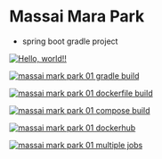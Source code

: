 # Massai Mara Park

+ spring boot gradle project

[![Hello, world!!](https://github.com/KimSuYeol/massai_mara_park01/actions/workflows/01helloworld.yaml/badge.svg)](https://github.com/KimSuYeol/massai_mara_park01/actions/workflows/01helloworld.yaml)

[![massai mark park 01 gradle build](https://github.com/KimSuYeol/massai_mara_park01/actions/workflows/02mmpark01_gradle_build.yaml/badge.svg)](https://github.com/KimSuYeol/massai_mara_park01/actions/workflows/02mmpark01_gradle_build.yaml)

[![massai mark park 01 dockerfile build](https://github.com/KimSuYeol/massai_mara_park01/actions/workflows/03mmpark01_dockerfile.yaml/badge.svg)](https://github.com/KimSuYeol/massai_mara_park01/actions/workflows/03mmpark01_dockerfile.yaml)

[![massai mark park 01 compose build](https://github.com/KimSuYeol/massai_mara_park01/actions/workflows/04mmpark01_compose_build.yaml/badge.svg)](https://github.com/KimSuYeol/massai_mara_park01/actions/workflows/04mmpark01_compose_build.yaml)

[![massai mark park 01 dockerhub](https://github.com/KimSuYeol/massai_mara_park01/actions/workflows/05mmpark01_dockerhub.yaml/badge.svg)](https://github.com/KimSuYeol/massai_mara_park01/actions/workflows/05mmpark01_dockerhub.yaml)

[![massai mark park 01 multiple jobs](https://github.com/KimSuYeol/massai_mara_park01/actions/workflows/06mmpark01_multiple_jobs.yaml/badge.svg)](https://github.com/KimSuYeol/massai_mara_park01/actions/workflows/06mmpark01_multiple_jobs.yaml)